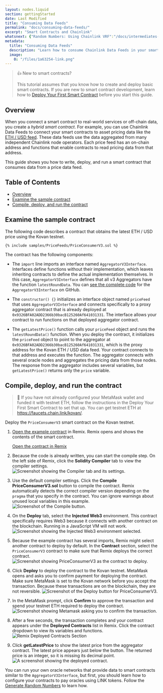 ```yaml
---
layout: nodes.liquid
section: gettingStarted
date: Last Modified
title: "Consuming Data Feeds"
permalink: "docs/consuming-data-feeds/"
excerpt: "Smart Contracts and Chainlink"
whatsnext: {"Random Numbers: Using Chainlink VRF":"/docs/intermediates-tutorial/", "Connect contracts to Any API":"/docs/advanced-tutorial/", "Chaink Keepers":"/docs/chainlink-keepers/introduction/"}
metadata:
  title: "Consuming Data Feeds"
  description: "Learn how to consume Chainlink Data Feeds in your smart contracts."
  image:
    0: "/files/1a63254-link.png"
---
```


> 👍 New to smart contracts?
>
> This tutorial assumes that you know how to create and deploy basic smart contracts. If you are new to smart contract development, learn how to [Deploy Your First Smart Contract](/docs/deploy-your-first-contract/) before you start this guide.

## Overview

When you connect a smart contract to real-world services or off-chain data, you create a *hybrid smart contract*. For example, you can use Chainlink Data Feeds to connect your smart contracts to asset pricing data like the [ETH / USD feed](https://feeds.chain.link/eth-usd). These data feeds use the data aggregated from many independent Chainlink node operators. Each price feed has an on-chain address and functions that enable contracts to read pricing data from that address.

This guide shows you how to write, deploy, and run a smart contract that consumes data from a price data feed.

## Table of Contents

+ [Overview](#overview)
+ [Examine the sample contract](#examine-the-sample-contract)
+ [Compile, deploy, and run the contract](#compile-deploy-and-run-the-contract)

## Examine the sample contract

The following code describes a contract that obtains the latest ETH / USD price using the Kovan testnet.

```solidity
{% include samples/PriceFeeds/PriceConsumerV3.sol %}
```

The contract has the following components:

+ The `import` line imports an interface named `AggregatorV3Interface`. Interfaces define functions without their implementation, which leaves inheriting contracts to define the actual implementation themselves. In this case, `AggregatorV3Interface` defines that all v3 Aggregators have the function `latestRoundData`. You can [see the complete code](https://github.com/smartcontractkit/chainlink/blob/develop/contracts/src/v0.8/interfaces/AggregatorV3Interface.sol) for the `AggregatorV3Interface` on GitHub.

+ The `constructor() {}` initializes an interface object named `priceFeed` that uses `AggregatorV3Interface` and connects specifically to a proxy aggregator contract that is already deployed at `0x9326BFA02ADD2366b30bacB125260Af641031331`. The interface allows your contract to run functions on that deployed aggregator contract.

+ The `getLatestPrice()` function calls your `priceFeed` object and runs the `latestRoundData()` function. When you deploy the contract, it initializes the `priceFeed` object to point to the aggregator at `0x9326BFA02ADD2366b30bacB125260Af641031331`, which is the proxy address for the Kovan ETH / USD data feed. Your contract connects to that address and executes the function. The aggregator connects with several oracle nodes and aggregates the pricing data from those nodes. The response from the aggregator includes several variables, but `getLatestPrice()` returns only the `price` variable.

## Compile, deploy, and run the contract

> 🚧 If you have not already configured your MetaMask wallet and funded it with testnet ETH, follow the instructions in the Deploy Your First Smart Contract to set that up. You can get testnet ETH at https://faucets.chain.link/kovan/.

Deploy the `PriceConsumerV3` smart contract on the Kovan testnet.

1. [Open the example contract](https://remix.ethereum.org/#url=https://docs.chain.link/samples/PriceFeeds/PriceConsumerV3.sol) in Remix. Remix opens and shows the contents of the smart contract.

    <div class="remix-callout">
      <a href="https://remix.ethereum.org/#url=https://docs.chain.link/samples/PriceFeeds/PriceConsumerV3.sol" target="_blank">Open the contract in Remix</a>
    </div>

1. Because the code is already written, you can start the compile step. On the left side of Remix, click the **Solidity Compiler** tab to view the compiler settings.
    ![Screenshot showing the Compiler tab and its settings.](/images/getting-started/selectSolidityCompiler.png)

1. Use the default compiler settings. Click the **Compile PriceConsumerV3.sol** button to compile the contract. Remix automatically detects the correct compiler version depending on the `pragma` that you specify in the contract. You can ignore warnings about unused local variables in this example.
    ![Screenshot of the Compile button.](/images/getting-started/compilePriceConsumerV3.png)

1. On the **Deploy** tab, select the **Injected Web3** environment. This contract specifically requires Web3 because it connects with another contract on the blockchain. Running in a JavaScript VM will not work.
    ![Screenshot showing the Injected Web3 environment selected.](/images/getting-started/selectWeb3.png)

1. Because the example contract has several imports, Remix might select another contract to deploy by default. In the **Contract** section, select the `PriceConsumerV3` contract to make sure that Remix deploys the correct contract.
    ![Screenshot showing PriceConsumerV3 as the contract to deploy.](/images/getting-started/selectPriceConsumerV3.png)

1. Click **Deploy** to deploy the contract to the Kovan testnet. MetaMask opens and asks you to confirm payment for deploying the contract. Make sure MetaMask is set to the Kovan network before you accept the transaction. Because these transactions are on the blockchain, they are not reversible.
    ![Screenshot of the Deploy button for PriceConsumerV3.](/images/getting-started/deployPriceConsumerV3.png)

1. In the MetaMask prompt, click **Confirm** to approve the transaction and spend your testnet ETH required to deploy the contract.
    ![Screenshot showing Metamask asking you to confirm the transaction.](/images/getting-started/confirmTransaction.png)

1. After a few seconds, the transaction completes and your contract appears under the **Deployed Contracts** list in Remix. Click the contract dropdown to view its variables and functions.
    ![Remix Deployed Contracts Section](/images/getting-started/deployedContractPriceConsumerV3.png)

1. Click **getLatestPrice** to show the latest price from the aggregator contract. The latest price appears just below the button. The returned price is an integer, so it is missing its decimal point.
    ![A screenshot showing the deployed contract.](/images/getting-started/getLatestPrice.png)

You can run your own oracle networks that provide data to smart contracts similar to the `AggregatorV3Interface`, but first, you should learn how to configure your contracts to pay oracles using LINK tokens. Follow the [Generate Random Numbers](../intermediates-tutorial/) to learn how.
